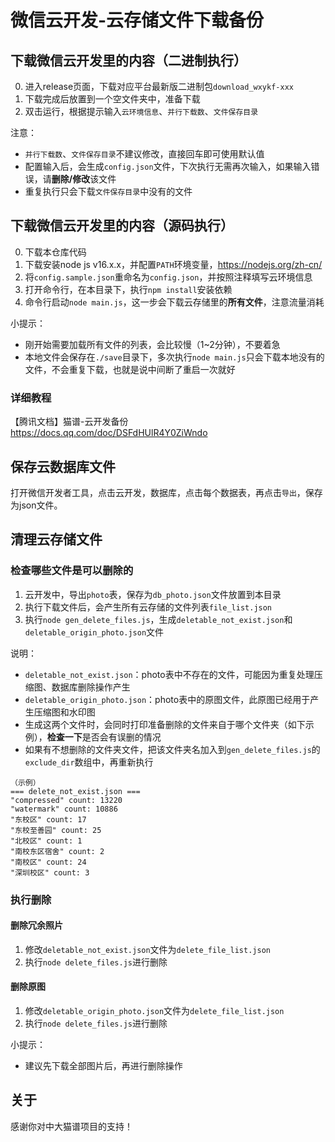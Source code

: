 # 微信云开发-云存储文件下载备份


## 下载微信云开发里的内容（二进制执行）
0. 进入release页面，下载对应平台最新版二进制包`download_wxykf-xxx`
1. 下载完成后放置到一个空文件夹中，准备下载
2. 双击运行，根据提示输入`云环境信息`、`并行下载数`、`文件保存目录`

注意：
* `并行下载数`、`文件保存目录`不建议修改，直接回车即可使用默认值
* 配置输入后，会生成`config.json`文件，下次执行无需再次输入，如果输入错误，请**删除/修改**该文件
* 重复执行只会下载`文件保存目录`中没有的文件

## 下载微信云开发里的内容（源码执行）
0. 下载本仓库代码
1. 下载安装node js v16.x.x，并配置`PATH`环境变量，https://nodejs.org/zh-cn/
2. 将`config.sample.json`重命名为`config.json`，并按照注释填写云环境信息
3. 打开命令行，在本目录下，执行`npm install`安装依赖
4. 命令行启动`node main.js`，这一步会下载云存储里的**所有文件**，注意流量消耗

小提示：
* 刚开始需要加载所有文件的列表，会比较慢（1~2分钟），不要着急
* 本地文件会保存在`./save`目录下，多次执行`node main.js`只会下载本地没有的文件，不会重复下载，也就是说中间断了重启一次就好
### 详细教程
【腾讯文档】猫谱-云开发备份
https://docs.qq.com/doc/DSFdHUlR4Y0ZiWndo

## 保存云数据库文件
打开微信开发者工具，点击云开发，数据库，点击每个数据表，再点击`导出`，保存为json文件。

## 清理云存储文件
### 检查哪些文件是可以删除的
1. 云开发中，导出`photo`表，保存为`db_photo.json`文件放置到本目录
2. 执行下载文件后，会产生所有云存储的文件列表`file_list.json`
3. 执行`node gen_delete_files.js`，生成`deletable_not_exist.json`和`deletable_origin_photo.json`文件

说明：
* `deletable_not_exist.json`：photo表中不存在的文件，可能因为重复处理压缩图、数据库删除操作产生
* `deletable_origin_photo.json`：photo表中的原图文件，此原图已经用于产生压缩图和水印图
* 生成这两个文件时，会同时打印准备删除的文件来自于哪个文件夹（如下示例），**检查一下**是否会有误删的情况
* 如果有不想删除的文件夹文件，把该文件夹名加入到`gen_delete_files.js`的`exclude_dir`数组中，再重新执行
```
（示例）
=== delete_not_exist.json ===
"compressed" count: 13220
"watermark" count: 10886
"东校区" count: 17
"东校至善园" count: 25
"北校区" count: 1
"南校东区宿舍" count: 2
"南校区" count: 24
"深圳校区" count: 3
```

### 执行删除
#### 删除冗余照片
1. 修改`deletable_not_exist.json`文件为`delete_file_list.json`
2. 执行`node delete_files.js`进行删除

#### 删除原图
1. 修改`deletable_origin_photo.json`文件为`delete_file_list.json`
2. 执行`node delete_files.js`进行删除

小提示：
* 建议先下载全部图片后，再进行删除操作

## 关于
感谢你对中大猫谱项目的支持！
